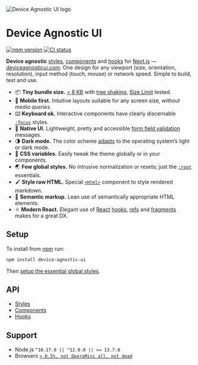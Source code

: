 ![Device Agnostic UI logo](https://cdn.jsdelivr.net/gh/jaydenseric/device-agnostic-ui/device-agnostic-ui-logo.svg)

# Device Agnostic UI

[![npm version](https://badgen.net/npm/v/device-agnostic-ui)](https://npm.im/device-agnostic-ui) [![CI status](https://github.com/jaydenseric/device-agnostic-ui/workflows/CI/badge.svg)](https://github.com/jaydenseric/device-agnostic-ui/actions)

**Device agnostic** [styles](https://deviceagnosticui.com/styles), [components](https://deviceagnosticui.com/components) and [hooks](https://deviceagnosticui.com/hooks) for [Next.js](https://nextjs.org) — [deviceagnosticui.com](https://deviceagnosticui.com). One design for any viewport (size, orientation, resolution), input method (touch, mouse) or network speed. Simple to build, test and use.

- 📦 **Tiny bundle size.** [< 8 KB](https://bundlephobia.com/result?p=device-agnostic-ui) with [tree shaking](https://webpack.js.org/guides/tree-shaking), [Size Limit](https://github.com/ai/size-limit) tested.
- 📱 **Mobile first.** Intuitive layouts suitable for any screen size, _without media queries_.
- ⌨️ **Keyboard ok.** Interactive components have clearly discernable [`:focus`](https://developer.mozilla.org/en-US/docs/Web/CSS/:focus) styles.
- 🚨 **Native UI.** Lightweight, pretty and accessible [form field validation](https://developer.mozilla.org/en-US/docs/Web/API/Constraint_validation) messages.
- 🌗 **Dark mode.** The color scheme [adapts](https://developer.mozilla.org/en-US/docs/Web/CSS/@media/prefers-color-scheme) to the operating system’s light or dark mode.
- 🎨 **CSS variables.** Easily tweak the theme globally or in your components.
- 🌏 **Few global styles.** No intrusive normalization or resets; just the [`:root`](https://developer.mozilla.org/en-US/docs/Web/CSS/:root) essentials.
- 🖌 **Style raw HTML.** Special [`<Html>`](https://deviceagnosticui.com/components/Html) component to style rendered markdown.
- 🧠 **Semantic markup.** Lean use of semantically appropriate HTML elements.
- ⚛️ **Modern React.** Elegant use of [React](https://reactjs.org) [hooks](https://reactjs.org/docs/react-api.html#hooks), [refs](https://reactjs.org/docs/react-api.html#refs) and [fragments](https://reactjs.org/docs/react-api.html#fragments) makes for a great DX.

## Setup

To install from [npm](https://npmjs.com) run:

```sh
npm install device-agnostic-ui
```

Then [setup the essential global styles](https://deviceagnosticui.com/styles#global-styles).

## API

- [Styles](https://deviceagnosticui.com/styles)
- [Components](https://deviceagnosticui.com/components)
- [Hooks](https://deviceagnosticui.com/hooks)

## Support

- Node.js `^10.17.0 || ^12.0.0 || >= 13.7.0`
- Browsers [`> 0.5%, not OperaMini all, not dead`](https://browserl.ist/?q=%3E+0.5%25%2C+not+OperaMini+all%2C+not+dead)
